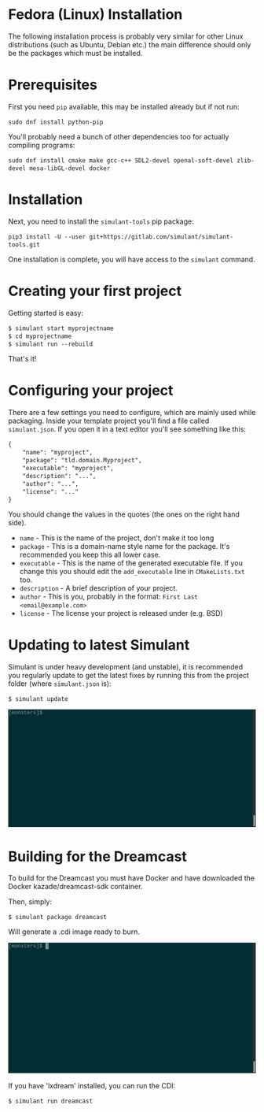 # Fedora (Linux) Installation

The following installation process is probably very similar for other Linux distributions (such as Ubuntu, Debian etc.) the main difference should
only be the packages which must be installed.

# Prerequisites

First you need `pip` available, this may be installed already but if not run:

```
sudo dnf install python-pip
```

You'll probably need a bunch of other dependencies too for actually compiling programs:

```
sudo dnf install cmake make gcc-c++ SDL2-devel openal-soft-devel zlib-devel mesa-libGL-devel docker
```

# Installation

Next, you need to install the `simulant-tools` pip package:

```
pip3 install -U --user git+https://gitlab.com/simulant/simulant-tools.git
```

One installation is complete, you will have access to the `simulant` command.


# Creating your first project

Getting started is easy:

```
$ simulant start myprojectname
$ cd myprojectname
$ simulant run --rebuild
```

That's it!

# Configuring your project

There are a few settings you need to configure, which are mainly used while packaging. Inside
your template project you'll find a file called `simulant.json`. If you open it in a text editor
you'll see something like this:

```
{
    "name": "myproject",
    "package": "tld.domain.Myproject",
    "executable": "myproject",
    "description": "...",
    "author": "...",
    "license": "..."
}
```

You should change the values in the quotes (the ones on the right hand side).

 - `name` - This is the name of the project, don't make it too long
 - `package` - This is a domain-name style name for the package. It's recommended you keep this
 all lower case.
 - `executable` - This is the name of the generated executable file. If you change this you 
 should edit the `add_executable` line in `CMakeLists.txt` too.
 - `description` - A brief description of your project.
 - `author` - This is you, probably in the format: `First Last <email@example.com>`
 - `license` - The license your project is released under (e.g. BSD)


# Updating to latest Simulant

Simulant is under heavy development (and unstable), it is recommended you regularly update to get the latest fixes by running this from the project folder (where `simulant.json` is):

```
$ simulant update
```

![Simulant update](/documentation/images/simulant_update.gif)

# Building for the Dreamcast

To build for the Dreamcast you must have Docker and have downloaded the Docker kazade/dreamcast-sdk container.

Then, simply:

```
$ simulant package dreamcast
```

Will generate a .cdi image ready to burn. 

![Dreamcast package](/documentation/images/dreamcast_package.gif)

If you have 'lxdream' installed, you can run the CDI:

```
$ simulant run dreamcast
```
